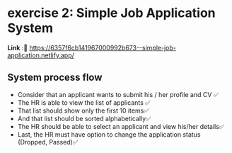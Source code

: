 # **exercise 2: Simple Job Application System**


**Link** :🔗 https://6357f6cb141967000992b673--simple-job-application.netlify.app/


## **System process flow**

* Consider that an applicant wants to submit his / her profile and CV ✅
* The HR is able to view the list of applicants ✅
* That list should show only the first 10 items✅
* And that list should be sorted alphabetically✅
* The HR should be able to select an applicant and view his/her details✅
* Last, the HR must have option to change the application status (Dropped, Passed)✅


